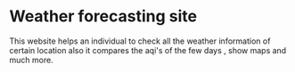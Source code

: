 # Weather forecasting site

This website helps an individual to check all the weather information of certain location also it compares the aqi's of the few days , show maps and much more.
